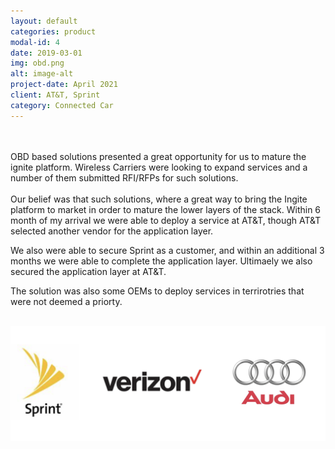 ```yaml
---
layout: default
categories: product
modal-id: 4
date: 2019-03-01
img: obd.png
alt: image-alt
project-date: April 2021
client: AT&T, Sprint
category: Connected Car
---
```


 <div style="text-align: left">
<br>
<br>
OBD based solutions presented a great opportunity for us to mature the ignite platform.  Wireless Carriers were looking to expand services and a number of them submitted RFI/RFPs for such solutions.  
<br>
<br>
Our belief was that such solutions, where a great way to bring the Ingite platform to market in order to mature the lower layers of the stack.  Within 6 month of my arrival we were able to deploy a service at AT&T, though AT&T selected another vendor for the application layer.  

We also were able to secure Sprint as a customer, and within an additional 3 months we were able to complete the application layer.  Ultimaely we also secured the application layer at AT&T.

The solution was also some OEMs to deploy services in terrirotries that were not deemed a priorty.

<br>
<div style="text-align: left;">
    <img src="img/portfolio/obd_customers.png" alt="OBD Customers" style="width: 750px;">
</div>
<br><br>



